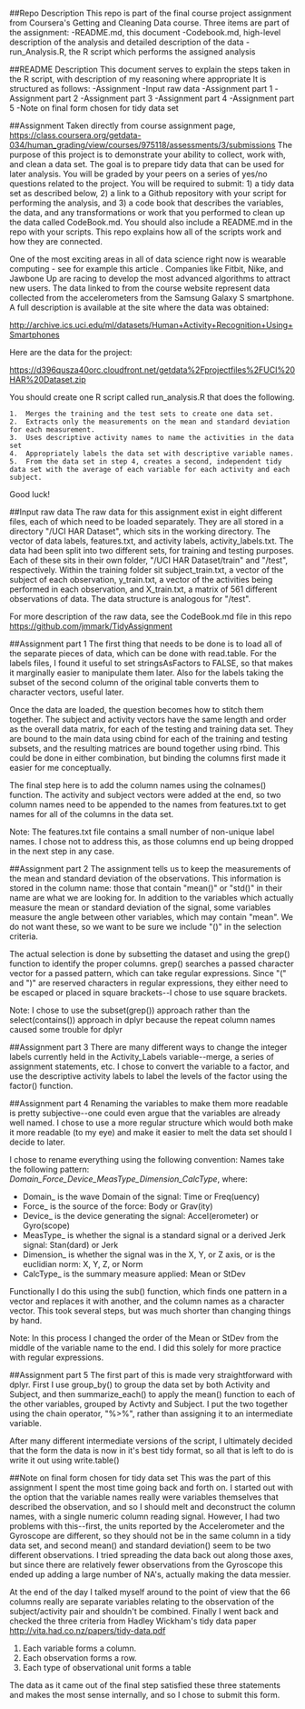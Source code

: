 ##Repo Description
This repo is part of the final course project assignment from Coursera's Getting and Cleaning Data course.  Three items are part of the assignment:
-README.md, this document
-Codebook.md, high-level description of the analysis and detailed description of the data
-run_Analysis.R, the R script which performs the assigned analysis

##README Description
This document serves to explain the steps taken in the R script, with description of my reasoning where appropriate
It is structured as follows:
-Assignment
-Input raw data
-Assignment part 1
-Assignment part 2
-Assignment part 3
-Assignment part 4
-Assignment part 5
-Note on final form chosen for tidy data set

##Assignment
Taken directly from course assignment page, https://class.coursera.org/getdata-034/human_grading/view/courses/975118/assessments/3/submissions
  The purpose of this project is to demonstrate your ability to collect, work with, and clean a data set. The goal is to prepare tidy data that can be used for later analysis. You will be graded by your peers on a series of yes/no questions related to the project. You will be required to submit: 1) a tidy data set as described below, 2) a link to a Github repository with your script for performing the analysis, and 3) a code book that describes the variables, the data, and any transformations or work that you performed to clean up the data called CodeBook.md. You should also include a README.md in the repo with your scripts. This repo explains how all of the scripts work and how they are connected.

  One of the most exciting areas in all of data science right now is wearable computing - see for example this article . Companies like Fitbit, Nike, and Jawbone Up are racing to develop the most advanced algorithms to attract new users. The data linked to from the course website represent data collected from the accelerometers from the Samsung Galaxy S smartphone. A full description is available at the site where the data was obtained:

  http://archive.ics.uci.edu/ml/datasets/Human+Activity+Recognition+Using+Smartphones

  Here are the data for the project:

  https://d396qusza40orc.cloudfront.net/getdata%2Fprojectfiles%2FUCI%20HAR%20Dataset.zip

  You should create one R script called run_analysis.R that does the following.

    1.  Merges the training and the test sets to create one data set.
    2.  Extracts only the measurements on the mean and standard deviation for each measurement.
    3.  Uses descriptive activity names to name the activities in the data set
    4.  Appropriately labels the data set with descriptive variable names.
    5.  From the data set in step 4, creates a second, independent tidy data set with the average of each variable for each activity and each subject.

  Good luck!

##Input raw data
The raw data for this assignment exist in eight different files, each of which need to be loaded separately.  They are all stored in a directory "/UCI HAR Dataset", which sits in the working directory.  The vector of data labels, features.txt, and activity labels, activity_labels.txt.  The data had been split into two different sets, for training and testing purposes.  Each of these sits in their own folder, "/UCI HAR Dataset/train" and "/test", respectively.  Within the training folder sit subject_train.txt, a vector of the subject of each observation, y_train.txt, a vector of the activities being performed in each observation, and X_train.txt, a matrix of 561 different observations of data.  The data structure is analogous for "/test".

For more description of the raw data, see the CodeBook.md file in this repo https://github.com/jmmark/TidyAssignment

##Assignment part 1
The first thing that needs to be done is to load all of the separate pieces of data, which can be done with read.table.  For the labels files, I found it useful to set stringsAsFactors to FALSE, so that makes it marginally easier to manipulate them later.  Also for the labels taking the subset of the second column of the original table converts them to character vectors, useful later.

Once the data are loaded, the question becomes how to stitch them together.  The subject and activity vectors have the same length and order as the overall data matrix, for each of the testing and training data set.  They are bound to the main data using cbind for each of the training and testing subsets, and the resulting matrices are bound together using rbind.  This could be done in either combination, but binding the columns first made it easier for me conceptually.

The final step here is to add the column names using the colnames() function.  The activity and subject vectors were added at the end, so two column names need to be appended to the names from features.txt to get names for all of the columns in the data set.

Note: The features.txt file contains a small number of non-unique label names.  I chose not to address this, as those columns end up being dropped in the next step in any case.

##Assignment part 2
The assignment tells us to keep the measurements of the mean and standard deviation of the observations.  This information is stored in the column name: those that contain "mean()" or "std()" in their name are what we are looking for.  In addition to the variables which actually measure the mean or standard deviation of the signal, some variables measure the angle between other variables, which may contain "mean".  We do not want these, so we want to be sure we include "()" in the selection criteria.

The actual selection is done by subsetting the dataset and using the grep() function to identify the proper columns.  grep() searches a passed character vector for a passed pattern, which can take regular expressions.  Since "(" and ")" are reserved characters in regular expressions, they either need to be escaped or placed in square brackets--I chose to use square brackets.

Note: I chose to use the subset(grep()) approach rather than the select(contains()) approach in dplyr because the repeat column names caused some trouble for dplyr

##Assignment part 3
There are many different ways to change the integer labels currently held in the Activity_Labels variable--merge, a series of assignment statements, etc.  I chose to convert the variable to a factor, and use the descriptive activity labels to label the levels of the factor using the factor() function.

##Assignment part 4
Renaming the variables to make them more readable is pretty subjective--one could even argue that the variables are already well named.  I chose to use a more regular structure which would both make it more readable (to my eye) and make it easier to melt the data set should I decide to later.

I chose to rename everything using the following convention:
Names take the following pattern: *Domain_Force_Device_MeasType_Dimension_CalcType*, where:
*  Domain_ is the wave Domain of the signal: Time or Freq(uency)
*  Force_ is the source of the force: Body or Grav(ity)
*  Device_ is the device generating the signal: Accel(erometer) or Gyro(scope)
*  MeasType_ is whether the signal is a standard signal or a derived Jerk signal: Stan(dard) or Jerk
*  Dimension_ is whether the signal was in the X, Y, or Z axis, or is the euclidian norm: X, Y, Z, or Norm
*  CalcType_ is the summary measure applied: Mean or StDev

Functionally I do this using the sub() function, which finds one pattern in a vector and replaces it with another, and the column names as a character vector.  This took several steps, but was much shorter than changing things by hand.

Note: In this process I changed the order of the Mean or StDev from the middle of the variable name to the end.  I did this solely for more practice with regular expressions.

##Assignment part 5
The first part of this is made very straightforward with dplyr.  First I use group_by() to group the data set by both Activity and Subject, and then summarize_each() to apply the mean() function to each of the other variables, grouped by Activty and Subject.  I put the two together using the chain operator, "%>%", rather than assigning it to an intermediate variable.

After many different intermediate versions of the script, I ultimately decided that the form the data is now in it's best tidy format, so all that is left to do is write it out using write.table()

##Note on final form chosen for tidy data set
This was the part of this assignment I spent the most time going back and forth on.  I started out with the option that the variable names really were variables themselves that described the observation, and so I should melt and deconstruct the column names, with a single numeric column reading signal.  However, I had two problems with this--first, the units reported by the Accelerometer and the Gyroscope are different, so they should not be in the same column in a tidy data set, and second mean() and standard deviation() seem to be two different observations.  I tried spreading the data back out along those axes, but since there are relatively fewer observations from the Gyroscope this ended up adding a large number of NA's, actually making the data messier.

At the end of the day I talked myself around to the point of view that the 66 columns really are separate variables relating to the observation of the subject/activity pair and shouldn't be combined.  Finally I went back and checked the three criteria from Hadley Wickham's tidy data paper http://vita.had.co.nz/papers/tidy-data.pdf

1.  Each variable forms a column.
2.  Each observation forms a row.
3.  Each type of observational unit forms a table

The data as it came out of the final step satisfied these three statements and makes the most sense internally, and so I chose to submit this form.
